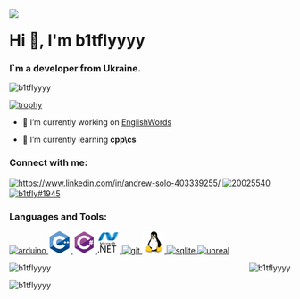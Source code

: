 <div align="left">
<img src="https://rishavanand.github.io/static/images/greetings.gif" align="left" style="width: 50%" />
</div>  
 

<h1 align="left">Hi 👋, I'm b1tflyyyy</h1>
<h3 align="left">I`m a developer from Ukraine.</h3>

<p align="left"> <img src="https://komarev.com/ghpvc/?username=b1tflyyyy&label=Profile%20views&color=0e75b6&style=flat" alt="b1tflyyyy" /> </p>

[![trophy](https://github-profile-trophy.vercel.app/?username=b1tflyyyy&theme=onedark)](https://github.com/ryo-ma/github-profile-trophy)

- 🔭 I’m currently working on [EnglishWords](https://github.com/b1tflyyyy/EnglishWords)

- 🌱 I’m currently learning **cpp\cs**

<h3 align="left">Connect with me:</h3>
<p align="left">
<a href="https://linkedin.com/in/https://www.linkedin.com/in/andrew-solo-403339255/" target="blank"><img align="center" src="https://raw.githubusercontent.com/rahuldkjain/github-profile-readme-generator/master/src/images/icons/Social/linked-in-alt.svg" alt="https://www.linkedin.com/in/andrew-solo-403339255/" height="30" width="40" /></a>
<a href="https://stackoverflow.com/users/20025540" target="blank"><img align="center" src="https://raw.githubusercontent.com/rahuldkjain/github-profile-readme-generator/master/src/images/icons/Social/stack-overflow.svg" alt="20025540" height="30" width="40" /></a>
<a href="https://discord.gg/b1tfly#1945" target="blank"><img align="center" src="https://raw.githubusercontent.com/rahuldkjain/github-profile-readme-generator/master/src/images/icons/Social/discord.svg" alt="b1tfly#1945" height="30" width="40" /></a>
</p>

<h3 align="left">Languages and Tools:</h3>
<p align="left"> <a href="https://www.arduino.cc/" target="_blank" rel="noreferrer"> <img src="https://cdn.worldvectorlogo.com/logos/arduino-1.svg" alt="arduino" width="40" height="40"/> </a> <a href="https://www.w3schools.com/cpp/" target="_blank" rel="noreferrer"> <img src="https://raw.githubusercontent.com/devicons/devicon/master/icons/cplusplus/cplusplus-original.svg" alt="cplusplus" width="40" height="40"/> </a> <a href="https://www.w3schools.com/cs/" target="_blank" rel="noreferrer"> <img src="https://raw.githubusercontent.com/devicons/devicon/master/icons/csharp/csharp-original.svg" alt="csharp" width="40" height="40"/> </a> <a href="https://dotnet.microsoft.com/" target="_blank" rel="noreferrer"> <img src="https://raw.githubusercontent.com/devicons/devicon/master/icons/dot-net/dot-net-original-wordmark.svg" alt="dotnet" width="40" height="40"/> </a> <a href="https://git-scm.com/" target="_blank" rel="noreferrer"> <img src="https://www.vectorlogo.zone/logos/git-scm/git-scm-icon.svg" alt="git" width="40" height="40"/> </a> <a href="https://www.linux.org/" target="_blank" rel="noreferrer"> <img src="https://raw.githubusercontent.com/devicons/devicon/master/icons/linux/linux-original.svg" alt="linux" width="40" height="40"/> </a> <a href="https://www.sqlite.org/" target="_blank" rel="noreferrer"> <img src="https://www.vectorlogo.zone/logos/sqlite/sqlite-icon.svg" alt="sqlite" width="40" height="40"/> </a> <a href="https://unrealengine.com/" target="_blank" rel="noreferrer"> <img src="https://raw.githubusercontent.com/kenangundogan/fontisto/036b7eca71aab1bef8e6a0518f7329f13ed62f6b/icons/svg/brand/unreal-engine.svg" alt="unreal" width="40" height="40"/> </a> </p>

<p><img align="right" src="https://github-readme-stats.vercel.app/api/top-langs?username=b1tflyyyy&show_icons=true&locale=en&layout=compact" alt="b1tflyyyy" /></p>

<p>&nbsp;<img align="left" src="https://github-readme-stats.vercel.app/api?username=b1tflyyyy&show_icons=true&locale=en" alt="b1tflyyyy" /></p>

<p><img align="left" src="https://github-readme-streak-stats.herokuapp.com/?user=b1tflyyyy&" alt="b1tflyyyy" /></p>

